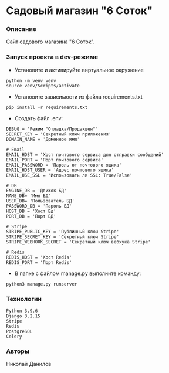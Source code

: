 # Садовый магазин "6 Соток"

### Описание
Сайт садового магазина "6 Соток".

### Запуск проекта в dev-режиме
- Установите и активируйте виртуальное окружение
```
python -m venv venv
source venv/Scripts/activate
``` 
- Установите зависимости из файла requirements.txt
```
pip install -r requirements.txt
``` 
- Создать файл .env:
```
DEBUG = 'Режим "Отладка/Продакшен"'
SECRET_KEY = 'Секретный ключ приложения'
DOMAIN_NAME = 'Доменное имя'

# Email
EMAIL_HOST = 'Хост почтового сервиса для отправки сообщений'
EMAIL_PORT = 'Порт почтового сервиса'
EMAIL_PASSWORD = 'Пароль от почтового ящика'
EMAIL_HOST_USER = 'Адрес почтового ящика'
EMAIL_USE_SSL = 'Испоьзовать ли SSL: True/False'

# DB
ENGINE_DB = 'Движок БД'
NAME_DB= 'Имя БД'
USER_DB= 'Пользователь БД'
PASSWORD_DB = 'Пароль БД'
HOST_DB = 'Хост Бд'
PORT_DB = 'Порт БД'

# Stripe
STRIPE_PUBLIC_KEY = 'Публичный ключ Stripe'
STRIPE_SECRET_KEY = 'Секретный ключ Stripe'
STRIPE_WEBHOOK_SECRET = 'Секретный ключ вебхука Stripe'

# Redis
REDIS_HOST = 'Хост Redis'
REDIS_PORT = 'Порт Redis'
```

- В папке с файлом manage.py выполните команду:
```
python3 manage.py runserver
```
### Технологии
```
Python 3.9.6
Django 3.2.15
Stripe
Redis
PostgreSQL
Celery
```
### Авторы
Николай Данилов